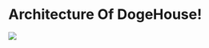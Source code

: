 # Architecture Of DogeHouse!

<img src= "https://github.com/RonaldColyar/dogehouse/blob/staging/Documentation/Architecture/Architecture.png"/>
